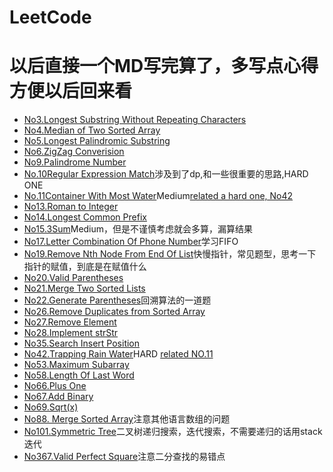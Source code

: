 # LeetCode
# 以后直接一个MD写完算了，多写点心得方便以后回来看
* [No3.Longest Substring Without Repeating Characters](https://github.com/ooorouge/LeetCode/tree/master/No.3%20Substring)
* [No4.Median of Two Sorted Array](https://github.com/ooorouge/LeetCode/tree/master/No.4%20Median%20of%20Two%20Sorted%20Arrays)
* [No5.Longest Palindromic Substring](https://github.com/ooorouge/LeetCode/tree/master/No.5%20Longest%20Palindromic%20Substring)
* [No6.ZigZag Converision](https://github.com/ooorouge/LeetCode/tree/master/No.6%20ZigZag%20Conversion)
* [No9.Palindrome Number](https://github.com/ooorouge/LeetCode/blob/master/No%209%20Palindrome%20Number.md)
* [No.10Regular Expression Match](https://github.com/ooorouge/LeetCode/blob/master/No.10%20Regular%20Expression%20Match.md)涉及到了dp,和一些很重要的思路,HARD ONE
* [No.11Container With Most Water](https://github.com/ooorouge/LeetCode/blob/master/No.11%20Container%20With%20Most%20Water.md)Medium[related a hard one, No42](https://github.com/ooorouge/LeetCode/blob/master/No.42%20Trapping%20Rain%20Water.md)
* [No13.Roman to Integer](https://github.com/ooorouge/LeetCode/blob/master/No%2013%20Roman%20to%20Integer.md)
* [No14.Longest Common Prefix](https://github.com/ooorouge/LeetCode/blob/master/No%2014%20Longest%20Common%20Prefix.md)
* [No15.3Sum](https://github.com/ooorouge/LeetCode/blob/master/No.15%203Sum.md)Medium，但是不谨慎考虑就会多算，漏算结果
* [No17.Letter Combination Of Phone Number](https://github.com/ooorouge/LeetCode/blob/master/No.17%20Letter%20Combination%20Of%20A%20Phone%20Number.md)学习FIFO
* [No19.Remove Nth Node From End Of List](https://github.com/ooorouge/LeetCode/blob/master/No.19%20Remove%20Nth%20Node%20From%20End%20Of%20List.md)快慢指针，常见题型，思考一下指针的赋值，到底是在赋值什么
* [No20.Valid Parentheses](https://github.com/ooorouge/LeetCode/blob/master/No%2020%20Valid%20Parentheses.md)
* [No21.Merge Two Sorted Lists](https://github.com/ooorouge/LeetCode/blob/master/No%2021%20Merge%20Two%20Sorted%20Lists.md)
* [No22.Generate Parentheses](https://github.com/ooorouge/LeetCode/blob/master/No.22%20Generate%20Parentheses.md)回溯算法的一道题
* [No26.Remove Duplicates from Sorted Array](https://github.com/ooorouge/LeetCode/blob/master/No%2026%20Remove%20Duplicates%20from%20Sorted%20Array.md)
* [No27.Remove Element](https://github.com/ooorouge/LeetCode/blob/master/No%2027%20Remove%20Element.md)
* [No28.Implement strStr](https://github.com/ooorouge/LeetCode/blob/master/No%2028%20Implement%20strStr.md)
* [No35.Search Insert Position](https://github.com/ooorouge/LeetCode/blob/master/No%2035%20Search%20Insert%20Position.md)
* [No42.Trapping Rain Water](https://github.com/ooorouge/LeetCode/blob/master/No.42%20Trapping%20Rain%20Water.md)HARD [related NO.11](https://github.com/ooorouge/LeetCode/blob/master/No.11%20Container%20With%20Most%20Water.md)
* [No53.Maximum Subarray](https://github.com/ooorouge/LeetCode/blob/master/No.53%20Maximum%20Subarray.md)
* [No58.Length Of Last Word](https://github.com/ooorouge/LeetCode/blob/master/No.58%20Length%20of%20last%20word.md)
* [No66.Plus One](https://github.com/ooorouge/LeetCode/blob/master/No.66%20Plus%20One.md)
* [No67.Add Binary](https://github.com/ooorouge/LeetCode/blob/master/No.67%20Add%20Binary.md)
* [No69.Sqrt(x)](https://github.com/ooorouge/LeetCode/blob/master/No.69%20Sqrt(x).md)
* [No88. Merge Sorted Array](https://github.com/ooorouge/LeetCode/blob/master/No.88%20Merge%20Sorted%20Array.md)注意其他语言数组的问题
* [No101.Symmetric Tree](https://github.com/ooorouge/LeetCode/blob/master/No.101%20Symmetric%20Tree.md)二叉树递归搜索，迭代搜索，不需要递归的话用stack迭代
* [No367.Valid Perfect Square](https://github.com/ooorouge/LeetCode/blob/master/No.367%20Valid%20Perfect%20Square.md)注意二分查找的易错点
